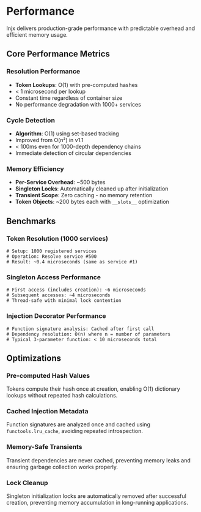 # Performance

Injx delivers production-grade performance with predictable overhead and efficient memory usage.

## Core Performance Metrics

### Resolution Performance

- **Token Lookups**: O(1) with pre-computed hashes
- < 1 microsecond per lookup
- Constant time regardless of container size
- No performance degradation with 1000+ services

### Cycle Detection

- **Algorithm**: O(1) using set-based tracking
- Improved from O(n²) in v1.1
- < 100ms even for 1000-depth dependency chains
- Immediate detection of circular dependencies

### Memory Efficiency

- **Per-Service Overhead**: ~500 bytes
- **Singleton Locks**: Automatically cleaned up after initialization
- **Transient Scope**: Zero caching - no memory retention
- **Token Objects**: ~200 bytes each with `__slots__` optimization

## Benchmarks

### Token Resolution (1000 services)

```
# Setup: 1000 registered services
# Operation: Resolve service #500
# Result: ~0.4 microseconds (same as service #1)
```

### Singleton Access Performance

```
# First access (includes creation): ~6 microseconds
# Subsequent accesses: ~4 microseconds
# Thread-safe with minimal lock contention
```

### Injection Decorator Performance

```
# Function signature analysis: Cached after first call
# Dependency resolution: O(n) where n = number of parameters
# Typical 3-parameter function: < 10 microseconds total
```

## Optimizations

### Pre-computed Hash Values

Tokens compute their hash once at creation, enabling O(1) dictionary lookups without repeated hash calculations.

### Cached Injection Metadata

Function signatures are analyzed once and cached using `functools.lru_cache`, avoiding repeated introspection.

### Memory-Safe Transients

Transient dependencies are never cached, preventing memory leaks and ensuring garbage collection works properly.

### Lock Cleanup

Singleton initialization locks are automatically removed after successful creation, preventing memory accumulation in long-running applications.
